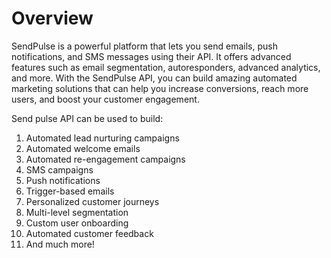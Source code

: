 # Overview

SendPulse is a powerful platform that lets you send emails, push notifications, and SMS messages using their API. It offers advanced features such as email segmentation, autoresponders, advanced analytics, and more. With the SendPulse API, you can build amazing automated marketing solutions that can help you increase conversions, reach more users, and boost your customer engagement.

Send pulse API can be used to build:

1. Automated lead nurturing campaigns
2. Automated welcome emails
3. Automated re-engagement campaigns
4. SMS campaigns
5. Push notifications
6. Trigger-based emails
7. Personalized customer journeys
8. Multi-level segmentation
9. Custom user onboarding
10. Automated customer feedback
11. And much more!

